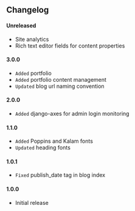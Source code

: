 ## Changelog

#### Unreleased

* Site analytics
* Rich text editor fields for content properties

#### 3.0.0

* `Added` portfolio
* `Added` portfolio content management
* `Updated` blog url naming convention

#### 2.0.0

* `Added` django-axes for admin login monitoring

#### 1.1.0

* `Added` Poppins and Kalam fonts
* `Updated` heading fonts

#### 1.0.1

* `Fixed` publish_date tag in blog index

#### 1.0.0

* Initial release